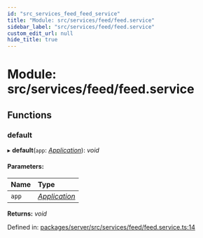```yaml
---
id: "src_services_feed_feed_service"
title: "Module: src/services/feed/feed.service"
sidebar_label: "src/services/feed/feed.service"
custom_edit_url: null
hide_title: true
---
```


# Module: src/services/feed/feed.service

## Functions

### default

▸ **default**(`app`: [*Application*](src_declarations.md#application)): *void*

#### Parameters:

Name | Type |
:------ | :------ |
`app` | [*Application*](src_declarations.md#application) |

**Returns:** *void*

Defined in: [packages/server/src/services/feed/feed.service.ts:14](https://github.com/xr3ngine/xr3ngine/blob/66a84a950/packages/server/src/services/feed/feed.service.ts#L14)
